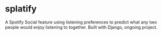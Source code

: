 # splatify
A Spotify Social feature using listening preferences to predict what any two people would enjoy listening to together.
Built with Django, ongoing project.
